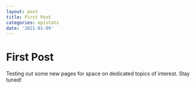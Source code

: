 ```yaml
---
layout: post
title: First Post 
categories: epistats
date: '2021-01-09'
---
```


# First Post 
Testing out some new pages for space on dedicated topics of interest. Stay tuned!
